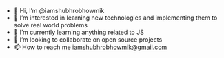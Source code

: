 - 👋 Hi, I’m @iamshubhrobhowmik
- 👀 I’m interested in learning new technologies and implementing them to solve real world problems
- 🌱 I’m currently learning anything related to JS
- 💞️ I’m looking to collaborate on open source projects
- 📫 How to reach me iamshubhrobhowmik@gmail.com

<!---
iamshubhrobhowmik/iamshubhrobhowmik is a ✨ special ✨ repository because its `README.md` (this file) appears on your GitHub profile.
You can click the Preview link to take a look at your changes.
--->
